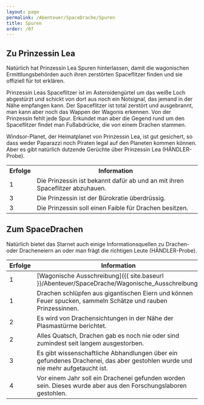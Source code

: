 ```yaml
---
layout: page
permalink: /Abenteuer/SpaceDrache/Spuren
title: Spuren
order: /07
---
```


## Zu Prinzessin Lea

Natürlich hat Prinzessin Lea Spuren hinterlassen, damit die wagonischen Ermittlungsbehörden auch ihren zerstörten Spaceflitzer finden und sie offiziell für tot erklären.

Prinzessin Leas Spaceflitzer ist im Asteroidengürtel um das weiße Loch abgestürzt und schickt von dort aus noch ein Notsignal, das jemand in der Nähe empfangen kann. Der Spaceflitzer ist total zerstört und ausgebrannt, man kann aber noch das Wappen der Wagonis erkennen. Von der Prinzessin fehlt jede Spur. Erkundet man aber die Gegend rund um den Spaceflitzer findet man Fußabdrücke, die von einem Drachen stammen.

Windsor-Planet, der Heimatplanet von Prinzessin Lea, ist gut gesichert, so dass weder Paparazzi noch Piraten legal auf den Planeten kommen können. Aber es gibt natürlich dutzende Gerüchte über Prinzessin Lea (HÄNDLER-Probe).

<table>
<tbody>
<tr><th>Erfolge</th><th>Information</th></tr>
<tr><td>1</td><td>Die Prinzessin ist bekannt dafür ab und an mit ihren Spaceflitzer abzuhauen.</td></tr>
<tr><td>3</td><td>Die Prinzessin ist der Bürokratie überdrüssig.</td></tr>
<tr><td>3</td><td>Die Prinzessin soll einen Faible für Drachen besitzen.</td></tr>
</tbody>
</table>

## Zum SpaceDrachen

Natürlich bietet das Starnet auch einige Informationsquellen zu Drachen- oder Dracheneiern an oder man frägt die richtigen Leute (HÄNDLER-Probe).

<table>
<thead>
<tr><th>Erfolge</th><th>Information</th></tr>
</thead>
<tbody>
<tr><td>1</td><td>[Wagonische Ausschreibung]({{ site.baseurl }}/Abenteuer/SpaceDrache/Wagonische_Ausschreibung)</td></tr>
<tr><td>1</td><td>Drachen schlüpfen aus gigantischen Eiern und können Feuer spucken, sammeln Schätze und rauben Prinzessinnen.</td></tr>
<tr><td>2</td><td>Es wird von Drachensichtungen in der Nähe der Plasmastürme berichtet.</td></tr>
<tr><td>2</td><td>Alles Quatsch, Drachen gab es noch nie oder sind zumindest seit langem ausgestorben.</td></tr>
<tr><td>3</td><td>Es gibt wissenschaftliche Abhandlungen über ein gefundenes Drachenei, das aber gestohlen wurde und nie mehr aufgetaucht ist.</td></tr>
<tr><td>4</td><td>Vor einem Jahr soll ein Drachenei gefunden worden sein. Dieses wurde aber aus den Forschungslaboren gestohlen.</td></tr>
</tbody>
</table>

